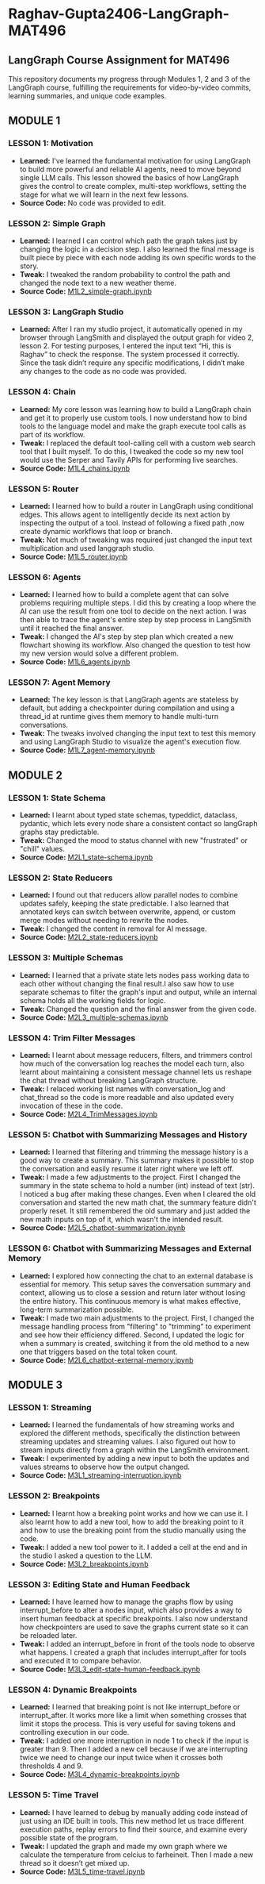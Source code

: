 # Raghav-Gupta2406-LangGraph-MAT496
## LangGraph Course Assignment for MAT496

This repository documents my progress through Modules 1, 2 and 3 of the LangGraph course, fulfilling the requirements for video-by-video commits, learning summaries, and unique code examples.

## MODULE 1

### LESSON 1: Motivation
 - **Learned:** I've learned the fundamental motivation for using LangGraph to build more powerful and reliable AI agents, need to move beyond single LLM calls. This lesson showed the basics of how LangGraph gives the control to create complex, multi-step workflows, setting the stage for what we will learn in the next few lessons.
 - **Source Code:** No code was provided to edit.

 ### LESSON 2: Simple Graph
 - **Learned:** I learned I can control which path the graph takes just by changing the logic in a decision step. I also learned the final message is built piece by piece with each node adding its own specific words to the story.
 - **Tweak:** I tweaked the random probability to control the path and changed the node text to a new weather theme.
 - **Source Code:** [M1L2_simple-graph.ipynb](M1L2_simple-graph.ipynb)

 ### LESSON 3: LangGraph Studio
 - **Learned:** After I ran my studio project, it automatically opened in my browser through LangSmith and displayed the output graph for video 2, lesson 2. For testing purposes, I entered the input text “Hi, this is Raghav” to check the response. The system processed it correctly. Since the task didn’t require any specific modifications, I didn’t make any changes to the code as no code was provided.

 ### LESSON 4: Chain
 - **Learned:** My core lesson was learning how to build a LangGraph chain and get it to properly use custom tools. I now understand how to bind tools to the language model and make the graph execute tool calls as part of its workflow.
 - **Tweak:** I replaced the default tool-calling cell with a custom web search tool that I built myself. To do this, I tweaked the code so my new tool would use the Serper and Tavily APIs for performing live searches.
 - **Source Code:** [M1L4_chains.ipynb](M1L4_chains.ipynb)

 ### LESSON 5: Router
 - **Learned:** I learned how to build a router in LangGraph using conditional edges. This allows agent to intelligently decide its next action by inspecting the output of a tool. Instead of following a fixed path ,now create dynamic workflows that loop or branch.
 - **Tweak:** Not much of tweaking was required just changed the input text multiplication and used langgraph studio.
 - **Source Code:** [M1L5_router.ipynb](M1L5_router.ipynb)

 ### LESSON 6: Agents
 - **Learned:** I learned how to build a complete agent that can solve problems requiring multiple steps. I did this by creating a loop where the AI can use the result from one tool to decide on the next action. I was then able to trace the agent's entire step by step process in LangSmith until it reached the final answer.
 - **Tweak:** I changed the AI's step by step plan which created a new flowchart showing its workflow. Also changed the question to test how my new version would solve a different problem.
 - **Source Code:** [M1L6_agents.ipynb](M1L6_agents.ipynb)

 ### LESSON 7: Agent Memory
 - **Learned:** The key lesson is that LangGraph agents are stateless by default, but adding a checkpointer during compilation and using a thread_id at runtime gives them memory to handle multi-turn conversations.
 - **Tweak:** The tweaks involved changing the input text to test this memory and using LangGraph Studio to visualize the agent's execution flow.
 - **Source Code:** [M1L7_agent-memory.ipynb](M1L7_agent-memory.ipynb)

 ## MODULE 2
 ### LESSON 1: State Schema
 - **Learned:** I learnt about typed state schemas, typeddict, dataclass, pydantic, which lets every node share a consistent contact so langGraph graphs stay predictable.
 - **Tweak:** Changed the mood to status channel with new "frustrated" or "chill" values.
 - **Source Code:** [M2L1_state-schema.ipynb](M2L1_state-schema.ipynb)

  ### LESSON 2: State Reducers
 - **Learned:** I found out that reducers allow parallel nodes to combine updates safely, keeping the state predictable. I also learned that annotated keys can switch between overwrite, append, or custom merge modes without needing to rewrite the nodes.
 - **Tweak:** I changed the content in removal for AI message.
 - **Source Code:** [M2L2_state-reducers.ipynb](M2L2_state-reducers.ipynb)

  ### LESSON 3: Multiple Schemas
 - **Learned:** I learned that a private state lets nodes pass working data to each other without changing the final result.I also saw how to use separate schemas to filter the graph's input and output, while an internal schema holds all the working fields for logic.
 - **Tweak:** Changed the question and the final answer from the given code.
 - **Source Code:** [M2L3_multiple-schemas.ipynb](M2L3_multiple-schemas.ipynb)

  ### LESSON 4: Trim Filter Messages
 - **Learned:** I learnt about message reducers, filters, and trimmers control how much of the conversation log reaches the model each turn, also learnt about maintaining a consistent message channel lets us reshape the chat thread without breaking LangGraph structure.
 - **Tweak:**  I relaced working list names with conversation_log and chat_thread so the code is more readable and also updated every invocation of these in the code.
 - **Source Code:** [M2L4_TrimMessages.ipynb](M2L4_TrimMessages.ipynb)

  ### LESSON 5: Chatbot with Summarizing Messages and History
 - **Learned:** I learned that filtering and trimming the message history is a good way to create a summary. This summary makes it possible to stop the conversation and easily resume it later right where we left off.
 - **Tweak:** I made a few adjustments to the project. First I changed the summary in the state schema to hold a number (int) instead of text (str). 
 I noticed a bug after making these changes. Even when I cleared the old conversation and started the new math chat, the summary feature didn't properly reset. It still remembered the old summary and just added the new math inputs on top of it, which wasn't the intended result.
 - **Source Code:** [M2L5_chatbot-summarization.ipynb](M2L5_chatbot-summarization.ipynb)

 ### LESSON 6: Chatbot with Summarizing Messages and External Memory
 - **Learned:** I explored how connecting the chat to an external database is essential for memory. This setup saves the conversation summary and context, allowing us to close a session and return later without losing the entire history. This continuous memory is what makes effective, long-term summarization possible.
 - **Tweak:** I made two main adjustments to the project. First, I changed the message handling process from "filtering" to "trimming" to experiment and see how their efficiency differed. Second, I updated the logic for when a summary is created, switching it from the old method to a new one that triggers based on the total token count.
 - **Source Code:** [M2L6_chatbot-external-memory.ipynb](M2L6_chatbot-external-memory.ipynb)

 ## MODULE 3
 ### LESSON 1: Streaming
 - **Learned:** I learned the fundamentals of how streaming works and explored the different methods, specifically the distinction between streaming updates and streaming values. I also figured out how to stream inputs directly from a graph within the LangSmith environment.
 - **Tweak:** I experimented by adding a new input to both the updates and values streams to observe how the output changed.
 - **Source Code:** [M3L1_streaming-interruption.ipynb](M3L1_streaming-interruption.ipynb)

 ### LESSON 2: Breakpoints
 - **Learned:** I learnt how a breaking point works and how we can use it. I also learnt how to add a new tool, how to add the breaking point to it
  and how to use the breaking point from the studio manually using the code.
 - **Tweak:** I added a new tool power to it. I added a cell at the end and in the studio I asked a question to the LLM.
 - **Source Code:** [M3L2_breakpoints.ipynb](M3L2_breakpoints.ipynb)

 ### LESSON 3: Editing State and Human Feedback
 - **Learned:** I have learned how to manage the graphs flow by using interrupt_before to alter a nodes input, which also provides a way to insert human feedback at specific breakpoints. I also now understand how checkpointers are used to save the graphs current state so it can be reloaded later.
 - **Tweak:**  I added an interrupt_before in front of the tools node to observe what happens. I created a graph that includes interrupt_after for tools and executed it to compare behavior.
 - **Source Code:** [M3L3_edit-state-human-feedback.ipynb](M3L3_edit-state-human-feedback.ipynb)

 ### LESSON 4: Dynamic Breakpoints
 - **Learned:** I learned that breaking point is not like interrupt_before or interrupt_after. It works more like a limit when something crosses that limit it stops the process. This is very useful for saving tokens and controlling execution in our code.
 - **Tweak:** I added one more interruption in node 1 to check if the input is greater than 9. Then I added a new cell because if we are interrupting twice we need to change our input twice when it crosses both thresholds 4 and 9.
 - **Source Code:** [M3L4_dynamic-breakpoints.ipynb](M3L4_dynamic-breakpoints.ipynb)

 ### LESSON 5: Time Travel
 - **Learned:** I have learned to debug by manually adding code instead of just using an IDE built in tools. This new method let us trace different execution paths, replay errors to find their source, and examine every possible state of the program.
 - **Tweak:** I updated the graph and made my own graph where we calculate the temperature from celcius to farheineit. Then I made a new thread so it doesn’t get mixed up. 
 - **Source Code:** [M3L5_time-travel.ipynb](M3L5_time-travel.ipynb)
